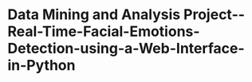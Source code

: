 # Data Mining and Analysis Project--Real-Time-Facial-Emotions-Detection-using-a-Web-Interface-in-Python
